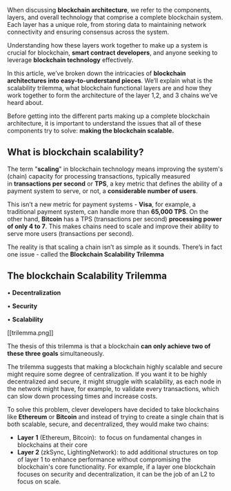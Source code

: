 
When discussing **blockchain architecture**, we refer to the components, layers, and overall technology that comprise a complete blockchain system. Each layer has a unique role, from storing data to maintaining network connectivity and ensuring consensus across the system.

Understanding how these layers work together to make up a system is crucial for blockchain, **smart contract developers**, and anyone seeking to leverage **blockchain technology** effectively.

In this article, we’ve broken down the intricacies of **blockchain architectures into easy-to-understand pieces**. We’ll explain what is the scalability trilemma, what blockchain functional layers are and how they work together to form the architecture of the layer 1,2, and 3 chains we’ve heard about.

Before getting into the different parts making up a complete blockchain architecture, it is important to understand the issues that all of these components try to solve: **making the blockchain scalable.**

##  What is blockchain scalability?

The term "**scaling**" in blockchain technology means improving the system's (chain) capacity for processing transactions, typically measured in **transactions per second** or **TPS**, a key metric that defines the ability of a payment system to serve, or not, a **considerable number of users**.

This isn’t a new metric for payment systems - **Visa**, for example, a traditional payment system, can handle more than **65,000 TPS**. On the other hand, **Bitcoin** has a TPS (transactions per second) **processing power of only 4 to 7**. This makes chains need to scale and improve their ability to serve more users (transactions per second).

The reality is that scaling a chain isn’t as simple as it sounds. There’s in fact one issue - called the **Blockchain Scalability Trilemma**

## The blockchain Scalability Trilemma

• **Decentralization**

**‍**• **Security**

**‍**• **Scalability**

[[trilemma.png]]

‍The thesis of this trilemma is that a blockchain **can only achieve two of these three goals** simultaneously.

The trilemma suggests that making a blockchain highly scalable and secure might require some degree of centralization. If you want it to be highly decentralized and secure, it might struggle with scalability, as each node in the network might have, for example, to validate every transactions, which can slow down processing times and increase costs.

To solve this problem, clever developers have decided to take blockchains like **Ethereum** or **Bitcoin** and instead of trying to create a single chain that is both scalable, secure, and decentralized, they would make two chains:

- **Layer** **1** (Ethereum, Bitcoin):  to focus on fundamental changes in blockchains at their core
- **Layer 2** (zkSync, LightingNetwork): to add additional structures on top of layer 1 to enhance performance without compromising the blockchain's core functionality. For example, if a layer one blockchain focuses on security and decentralization, it can be the job of an L2 to focus on scale.



‍

